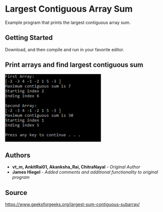 # Largest Contiguous Array Sum

Example program that prints the largest contiguous array sum.

## Getting Started

Download, and then compile and run in your favorite editor.

## Print arrays and find largest contiguous sum
![Print arrays and find largest contiguous sum](https://github.com/JamesHiegel/CSharp_Portfolio/blob/master/LargestContiguousSum/img/running.PNG)

## Authors

* **vt_m, AnkitRai01, Akanksha_Rai, ChitraNayal** - *Original Author*
* **James Hiegel** - *Added comments and additional functionality to original program*

## Source

https://www.geeksforgeeks.org/largest-sum-contiguous-subarray/